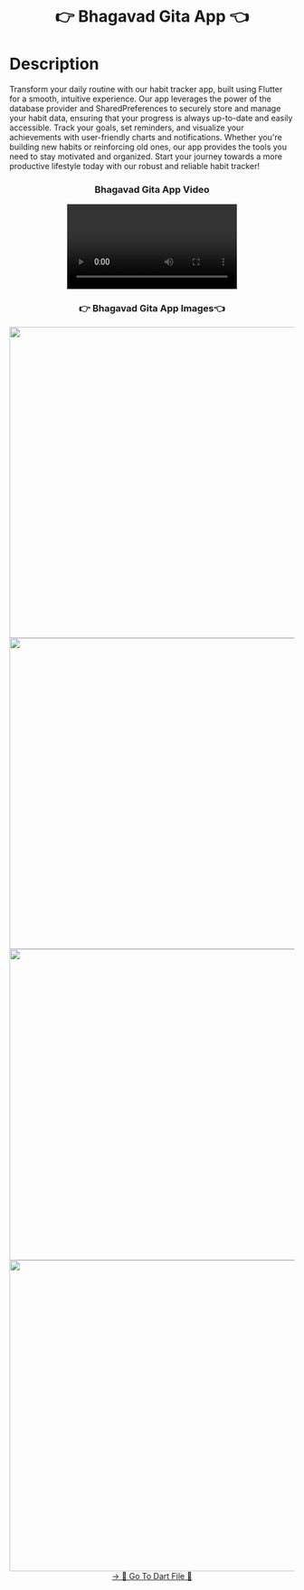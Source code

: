 <h1 align="center">👉 Bhagavad Gita App 👈</h1>

# Description
Transform your daily routine with our habit tracker app, built using Flutter for a smooth, intuitive experience. Our app leverages the power of the database provider and SharedPreferences to securely store and manage your habit data, ensuring that your progress is always up-to-date and easily accessible. Track your goals, set reminders, and visualize your achievements with user-friendly charts and notifications. Whether you're building new habits or reinforcing old ones, our app provides the tools you need to stay motivated and organized. Start your journey towards a more productive lifestyle today with our robust and reliable habit tracker!

<h3 align="center"> Bhagavad Gita App Video </h3>
<div align="center">
 <video src="https://github.com/user-attachments/assets/74867321-5833-4710-84df-dc1a7b14f5e0"> 
</video>
</div>

<h3 align="center">👉 Bhagavad Gita App Images👈</h3>

<div align="center">
  <img height="550"  src="https://github.com/user-attachments/assets/4426a9c4-e2be-4d60-be0d-721a28f6d113" />
  <img height="550"  src="https://github.com/user-attachments/assets/7ccc73ee-5a3a-47fe-9113-7a46373924a0" /><br>
  <img height="550"  src="https://github.com/user-attachments/assets/f84dcab1-9063-4b4f-bf5c-1662a288bb50" />
  <img height="550"  src="https://github.com/user-attachments/assets/0c3515d1-65b5-4058-8054-02f0b98d5020" />
</div>
<div align="center">
<a href="https://github.com/YashuPatel1724/habit_tracker_app/tree/master/lib">-> 📂 Go To Dart File 📂 </a>
